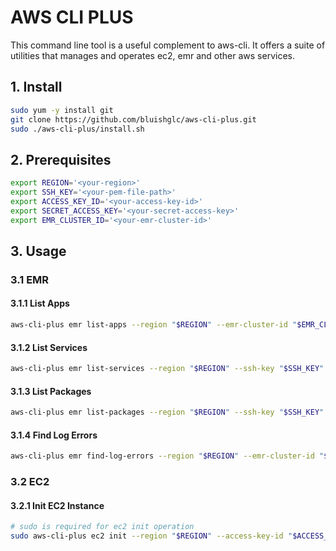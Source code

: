 # AWS CLI PLUS

This command line tool is a useful complement to aws-cli. It offers a suite of utilities that manages and operates ec2, emr and other aws services.

## 1. Install

```bash
sudo yum -y install git
git clone https://github.com/bluishglc/aws-cli-plus.git
sudo ./aws-cli-plus/install.sh
```

## 2. Prerequisites

```bash
export REGION='<your-region>'
export SSH_KEY='<your-pem-file-path>'
export ACCESS_KEY_ID='<your-access-key-id>'
export SECRET_ACCESS_KEY='<your-secret-access-key>'
export EMR_CLUSTER_ID='<your-emr-cluster-id>'
```

## 3. Usage

### 3.1 EMR

#### 3.1.1 List Apps

```bash
aws-cli-plus emr list-apps --region "$REGION" --emr-cluster-id "$EMR_CLUSTER_ID"
```

#### 3.1.2 List Services

```bash
aws-cli-plus emr list-services --region "$REGION" --ssh-key "$SSH_KEY" --emr-cluster-id "$EMR_CLUSTER_ID"
```

#### 3.1.3 List Packages

```bash
aws-cli-plus emr list-packages --region "$REGION" --ssh-key "$SSH_KEY" --emr-cluster-id "$EMR_CLUSTER_ID"
```

#### 3.1.4 Find Log Errors

```bash
aws-cli-plus emr find-log-errors --region "$REGION" --emr-cluster-id "$EMR_CLUSTER_ID"
```

### 3.2 EC2

#### 3.2.1 Init EC2 Instance

```bash
# sudo is required for ec2 init operation
sudo aws-cli-plus ec2 init --region "$REGION" --access-key-id "$ACCESS_KEY_ID" --secret-access-key "$SECRET_ACCESS_KEY"
```
